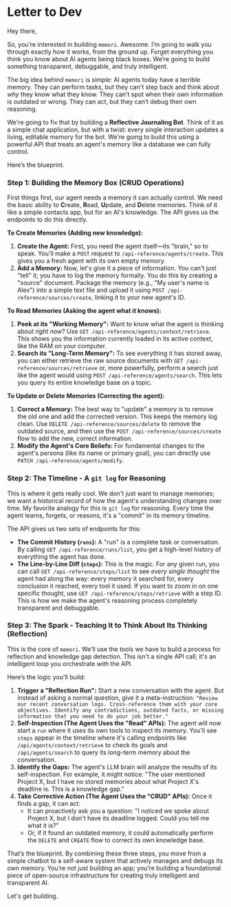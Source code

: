 # Letter to Dev

Hey there,

So, you’re interested in building `memori`. Awesome. I’m going to walk you through exactly how it works, from the ground up. Forget everything you think you know about AI agents being black boxes. We’re going to build something transparent, debuggable, and truly intelligent.

The big idea behind `memori` is simple: AI agents today have a terrible memory. They can perform tasks, but they can't step back and think about *why* they know what they know. They can't spot when their own information is outdated or wrong. They can act, but they can’t debug their own reasoning.

We're going to fix that by building a **Reflective Journaling Bot**. Think of it as a simple chat application, but with a twist: every single interaction updates a living, editable memory for the bot. We're going to build this using a powerful API that treats an agent's memory like a database we can fully control.

Here’s the blueprint.

### Step 1: Building the Memory Box (CRUD Operations)

First things first, our agent needs a memory it can actually control. We need the basic ability to **C**reate, **R**ead, **U**pdate, and **D**elete memories. Think of it like a simple contacts app, but for an AI's knowledge. The API gives us the endpoints to do this directly.

**To Create Memories (Adding new knowledge):**

1.  **Create the Agent:** First, you need the agent itself—its "brain," so to speak. You'll make a `POST` request to `/api-reference/agents/create`. This gives you a fresh agent with its own empty memory.
2.  **Add a Memory:** Now, let's give it a piece of information. You can't just "tell" it; you have to log the memory formally. You do this by creating a "source" document. Package the memory (e.g., "My user's name is Alex") into a simple text file and upload it using `POST /api-reference/sources/create`, linking it to your new agent's ID.

**To Read Memories (Asking the agent what it knows):**

1.  **Peek at its "Working Memory":** Want to know what the agent is thinking about *right now*? Use `GET /api-reference/agents/context/retrieve`. This shows you the information currently loaded in its active context, like the RAM on your computer.
2.  **Search its "Long-Term Memory":** To see everything it has stored away, you can either retrieve the raw source documents with `GET /api-reference/sources/retrieve` or, more powerfully, perform a search just like the agent would using `POST /api-reference/agents/search`. This lets you query its entire knowledge base on a topic.

**To Update or Delete Memories (Correcting the agent):**

1.  **Correct a Memory:** The best way to "update" a memory is to remove the old one and add the corrected version. This keeps the memory log clean. Use `DELETE /api-reference/sources/delete` to remove the outdated source, and then use the `POST /api-reference/sources/create` flow to add the new, correct information.
2.  **Modify the Agent's Core Beliefs:** For fundamental changes to the agent's persona (like its name or primary goal), you can directly use `PATCH /api-reference/agents/modify`.

### Step 2: The Timeline - A `git log` for Reasoning

This is where it gets really cool. We don't just want to manage memories; we want a historical record of how the agent's understanding changes over time. My favorite analogy for this is `git log` for reasoning. Every time the agent learns, forgets, or reasons, it's a "commit" in its memory timeline.

The API gives us two sets of endpoints for this:

* **The Commit History (`runs`):** A "run" is a complete task or conversation. By calling `GET /api-reference/runs/list`, you get a high-level history of everything the agent has done.
* **The Line-by-Line Diff (`steps`):** This is the magic. For any given run, you can call `GET /api-reference/steps/list` to see *every single thought* the agent had along the way: every memory it searched for, every conclusion it reached, every tool it used. If you want to zoom in on one specific thought, use `GET /api-reference/steps/retrieve` with a step ID. This is how we make the agent's reasoning process completely transparent and debuggable.

### Step 3: The Spark - Teaching It to Think About Its Thinking (Reflection)

This is the core of `memori`. We’ll use the tools we have to build a process for reflection and knowledge gap detection. This isn't a single API call; it's an intelligent loop you orchestrate *with* the API.

Here’s the logic you'll build:

1.  **Trigger a "Reflection Run":** Start a new conversation with the agent. But instead of asking a normal question, give it a meta-instruction: `"Review our recent conversation logs. Cross-reference them with your core objectives. Identify any contradictions, outdated facts, or missing information that you need to do your job better."`
2.  **Self-Inspection (The Agent Uses the "Read" APIs):** The agent will now start a `run` where it uses its own tools to inspect its memory. You'll see `steps` appear in the timeline where it's calling endpoints like `/api/agents/context/retrieve` to check its goals and `/api/agents/search` to query its long-term memory about the conversation.
3.  **Identify the Gaps:** The agent's LLM brain will analyze the results of its self-inspection. For example, it might notice: "The user mentioned Project X, but I have no stored memories about what Project X's deadline is. This is a knowledge gap."
4.  **Take Corrective Action (The Agent Uses the "CRUD" APIs):** Once it finds a gap, it can act:
    * It can proactively ask you a question: "I noticed we spoke about Project X, but I don't have its deadline logged. Could you tell me what it is?"
    * Or, if it found an outdated memory, it could automatically perform the `DELETE` and `CREATE` flow to correct its own knowledge base.

That’s the blueprint. By combining these three steps, you move from a simple chatbot to a self-aware system that actively manages and debugs its own memory. You’re not just building an app; you’re building a foundational piece of open-source infrastructure for creating truly intelligent and transparent AI.

Let's get building.